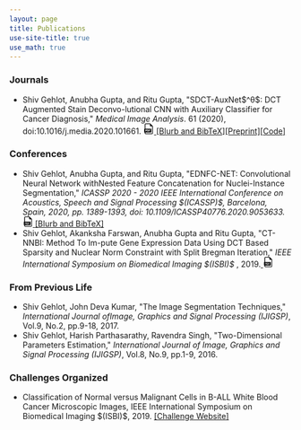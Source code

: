 ```yaml
---
layout: page
title: Publications
use-site-title: true
use_math: true
---
```



<h3>Journals</h3>
<ul>
<li>Shiv Gehlot, Anubha Gupta, and Ritu Gupta, "SDCT-AuxNet$^θ$: DCT Augmented Stain Deconvo-lutional CNN with Auxiliary Classifier for Cancer Diagnosis," <i>Medical Image Analysis</i>. 61 (2020), doi:10.1016/j.media.2020.101661. <a href="
https://doi.org/10.1016/j.media.2020.101661">
<img border="0" alt="pdf" src="/img/pdf_logo_1.png" width="19" height="19"> </a><a href="https://shivgahlout.github.io/2020-02-19-SDCT-AuxNet/" style="color:rgba(0,0,0,255,.2);">[Blurb and BibTeX]</a><a href="https://arxiv.org/abs/2006.00304" style="color:rgba(0,0,0,255,.2);">[Preprint]</a><a href="https://github.com/shivgahlout/SDCT-AuxNet-theta-DCT-Augmented-Stain-Deconvolutional-CNN-with-Auxiliary-Classifier-for-Cancer" style="color:rgba(0,0,0,255,.2);">[Code]</a></li>
</ul>


<h3>Conferences</h3>
<ul>
<li>Shiv Gehlot, Anubha Gupta, and Ritu Gupta, "EDNFC-NET: Convolutional Neural Network withNested Feature Concatenation for Nuclei-Instance Segmentation," <i>ICASSP 2020 - 2020 IEEE International Conference on Acoustics, Speech and Signal Processing $(ICASSP)$, Barcelona, Spain, 2020, pp. 1389-1393, doi: 10.1109/ICASSP40776.2020.9053633.</i><a href="https://ieeexplore.ieee.org/document/9053633">
<img border="0" alt="pdf" src="/img/pdf_logo_1.png" width="18" height="18"> </a><a href="https://shivgahlout.github.io/2020-05-14-EDNFC-Net/" style="color:rgba(0,0,0,255,.2);">[Blurb and BibTeX]</a> </li>
  
<li> Shiv  Gehlot,  Akanksha  Farswan,  Anubha  Gupta  and  Ritu  Gupta,  "CT-NNBI:  Method  To  Im-pute Gene Expression Data Using DCT Based Sparsity and Nuclear Norm Constraint with Split Bregman Iteration," <i>IEEE International Symposium on Biomedical Imaging $(ISBI)$ </i>, 2019.<a href="https://ieeexplore.ieee.org/abstract/document/8759462">
<img border="0" alt="pdf" src="/img/pdf_logo_1.png" width="18" height="18">
</a></li>
</ul>

<h3>From Previous Life</h3>
<ul>
  
<li> Shiv Gehlot, John Deva Kumar, "The Image Segmentation Techniques," <i>International Journal ofImage, Graphics and Signal Processing (IJIGSP)</i>, Vol.9, No.2, pp.9-18, 2017.</li>

<li> Shiv Gehlot, Harish Parthasarathy, Ravendra Singh, "Two-Dimensional Parameters Estimation," <i>International  Journal  of  Image,  Graphics  and  Signal  Processing  (IJIGSP)</i>, Vol.8,  No.9,  pp.1-9, 2016.</li>


</ul>

<h3>Challenges Organized</h3>
<ul>
  
<li>Classification of Normal versus Malignant Cells in B-ALL White Blood Cancer Microscopic Images, IEEE International Symposium on Biomedical Imaging $(ISBI)$, 2019. <a href="https://competitions.codalab.org/competitions/20395" style="color:rgba(0,0,0,255,.2);">[Challenge Website]</a></li>


</ul>
